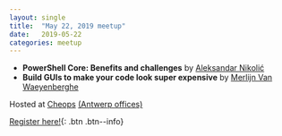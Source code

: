 ```yaml
---
layout: single
title:  "May 22, 2019 meetup"
date:   2019-05-22
categories: meetup
---
```


- __PowerShell Core: Benefits and challenges__ by [Aleksandar Nikolić](https://twitter.com/alexandair)
- __Build GUIs to make your code look super expensive__ by [Merlijn Van Waeyenberghe](https://twitter.com/merlinfrombe)

Hosted at [Cheops](https://www.cheops.com/) [(Antwerp offices)](https://www.google.be/maps?daddr=Prins+Boudewijnlaan+49+2650+Edegem)

[Register here!](https://www.eventbrite.com/e/bepug-meetup-may-22-2019-tickets-61906223180){: .btn .btn--info}

